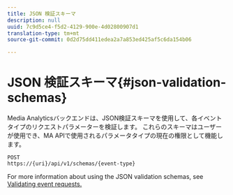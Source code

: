 ```yaml
---
title: JSON 検証スキーマ
description: null
uuid: 7c9d5ce4-f5d2-4129-900e-4d02800907d1
translation-type: tm+mt
source-git-commit: 0d2d75dd411edea2a7a853ed425af5c6da154b06

---
```



# JSON 検証スキーマ{#json-validation-schemas}

Media Analyticsバックエンドは、JSON検証スキーマを使用して、各イベントタイプのリクエストパラメーターを検証します。 これらのスキーマはユーザーが使用でき、MA APIで使用されるパラメータタイプの現在の権限として機能します。

```
POST
https://{uri}/api/v1/schemas/{event-type}
```

For more information about using the JSON validation schemas, see [Validating event requests.](/help/media-collection-api/mc-api-impl/mc-api-validate-reqs.md)

